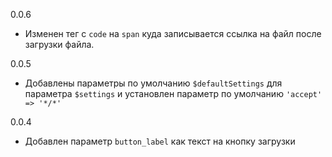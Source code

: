0.0.6
- Изменен тег с `code` на `span` куда записывается ссылка на файл после загрузки файла.

0.0.5
- Добавлены параметры по умолчанию `$defaultSettings` для параметра `$settings` и установлен параметр по умолчанию `'accept' => '*/*'`

0.0.4
- Добавлен параметр `button_label` как текст на кнопку загрузки
